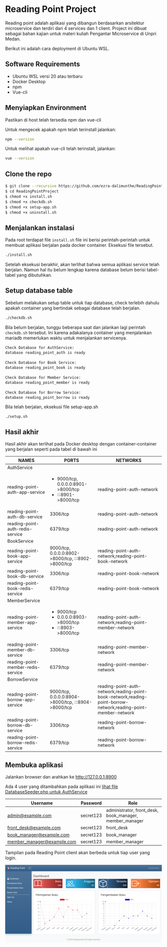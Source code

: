 # Reading Point Project

Reading point adalah aplikasi yang dibangun berdasarkan arsitektur microservice dan terdiri dari 4 services  dan 1 client. Project ini dibuat sebagai bahan kajian untuk materi kuliah Pengantar Microservice di Unpri Medan.

Berikut ini adalah cara deployment di Ubuntu WSL.

## Software Requirements 

- Ubuntu WSL versi 20 atau terbaru
- Docker Desktop
- npm
- Vue-cli 

## Menyiapkan Environment

Pastikan di host telah tersedia npm dan vue-cli

Untuk mengecek apakah npm telah terinstall jalankan:

```bash
npm --version
```

Untuk melihat apakah vue-cli telah terinstall, jalankan:

```bash
vue --version
```


## Clone the repo

```bash
$ git clone --recursive https://github.com/ezra-dalimunthe/ReadingPointProject.git
$ cd ReadingPointProject
$ chmod +x install.sh
$ chmod +x checkdb.sh
$ chmod +x setup-app.sh
$ chmod +x uninstall.sh
```

## Menjalankan instalasi 

Pada root terdapat file `install.sh` file ini berisi perintah-perintah untuk membuat aplikasi berjalan pada docker container. Eksekusi file tersebut.

```bash
./install.sh
```

Setelah eksekusi berakhir, akan terlihat bahwa semua aplikasi service telah berjalan. Namun hal itu belum lengkap karena database belum berisi tabel-tabel yang dibutuhkan.

## Setup database table

Sebelum melakukan setup table untuk tiap database, check terlebih dahulu apakah container yang bertindak sebagai database telah berjalan.


```bash
./checkdb.sh
```

Bila belum berjalan, tunggu beberapa saat dan jalankan lagi perintah `checkdb.sh` tersebut. Ini karena adakalanya container yang menjalankan mariadb memerlukan waktu untuk menjalankan servicenya.

```
Check Database for AuthService: 
database reading_point_auth is ready

Check Database for Book Service: 
database reading_point_book is ready

Check Database for Member Service: 
database reading_point_member is ready

Check Database for Borrow Service: 
database reading_point_borrow is ready

```

Bila telah berjalan, eksekusi file setup-app.sh

```bash
./setup.sh
```

## Hasil akhir

Hasil akhir akan terlihat pada Docker desktop dengan container-container yang berjalan seperti pada tabel di bawah ini


<table >
<thead><tr><th title="name">NAMES</th>
<th title="ports">PORTS</th>
<th title="networks">NETWORKS</th>
</tr></thead>
<tbody>
<tr>
<td colpan="3">AuthService</td><td></td><td></td>
</tr>
<tr>
<td>reading-point-auth-app-service</td>
<td>
<ul>
<li>9000/tcp, 0.0.0.0:8901-&gt;8000/tcp</li>
<li> :::8901-&gt;8000/tcp</li></ul></td>
<td> reading-point-auth-network</td>
</tr>
<tr>
<td>reading-point-auth-db-service</td>
<td>3306/tcp</td>
<td> reading-point-auth-network</td>
</tr>
<tr>
<td>reading-point-auth-redis-service</td>
<td>6379/tcp</td>
<td> reading-point-auth-network</td>
</tr>

<tr>
<td colpan="3">BookService</td><td></td><td></td>
</tr>
<tr>
<td>reading-point-book-app-service</td>
<td>9000/tcp, 0.0.0.0:8902-&gt;8000/tcp, :::8902-&gt;8000/tcp</td>
<td> reading-point-auth-network,reading-point-book-network</td>
</tr>
<tr>
<td>reading-point-book-db-service</td>
<td>3306/tcp</td>
<td> reading-point-book-network</td>
</tr>
<tr>
<td>reading-point-book-redis-service</td>
<td>6379/tcp</td>
<td> reading-point-book-network</td>
</tr>
<tr>
<td colpan="3">MemberService</td><td></td><td></td>
</tr>
<tr>
<td>reading-point-member-app-service</td>
<td><ul><li>9000/tcp</li><li>0.0.0.0:8903-&gt;8000/tcp</li><li>:::8903-&gt;8000/tcp</li></ul></td>
<td> reading-point-auth-network,reading-point-member-network</td>
</tr>
<tr>
<td>reading-point-member-db-service</td>
<td>3306/tcp</td>
<td> reading-point-member-network</td>
</tr>
<tr>
<td>reading-point-member-redis-service</td>
<td>6379/tcp</td>
<td> reading-point-member-network</td>
</tr>
<tr>
<td colpan="3">BorrowService</td><td></td><td></td>
</tr>
<tr>
<td>reading-point-borrow-app-service</td>
<td>9000/tcp, 0.0.0.0:8904-&gt;8000/tcp, :::8904-&gt;8000/tcp</td>
<td> reading-point-auth-network,reading-point-book-network,reading-point-borrow-network,reading-point-member-network</td>
</tr>
<tr>
<td>reading-point-borrow-db-service</td>
<td>3306/tcp</td>
<td> reading-point-borrow-network</td>
</tr>
<tr>
<td>reading-point-borrow-redis-service</td>
<td>6379/tcp</td>
<td> reading-point-borrow-network</td>
</tr>

</tbody></table>


## Membuka aplikasi

Jalankan browser dan arahkan ke http://127.0.0.1:8900 

Ada 4 user yang ditambahkan pada aplikasi ini [lihat file DatabaseSeeder.php untuk AuthService](https://github.com/ezra-dalimunthe/AuthService/blob/6a99b4a290d886bdb3b94d3788fcf0116babe712/database/seeders/DatabaseSeeder.php)

|Username| Password | Role|
|-|-|-|
|admin@example.com|secret123|administrator, front_desk, book_manager, member_manager|
|front_desk@example.com|secret123|front_desk|
|book_manager@example.com|secret123|book_manager|
|member_manager@example.com|secret123|member_manager|

Tampilan pada Reading Point client akan berbeda untuk tiap user yang login. 

![Reading Point Client](readingpoint.png "Reading-Point")